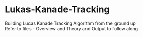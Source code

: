 # Lukas-Kanade-Tracking
Building Lucas Kanade Tracking Algorithm from the ground up  
Refer to files - Overview and Theory and Output to follow along

